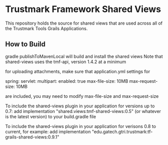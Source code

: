 # Trustmark Framework Shared Views 
This repository holds the source for shared views that are used across all of the Trustmark Tools Grails Applications.

## How to Build

gradle publishToMavenLocal will build and install the shared views
Note that shared-views uses the tmf-api, version 1.4.2 at a minimum

for uploading attachments, make sure that application.yml settings for

spring:
   servlet:
        multipart:
            enabled: true
            max-file-size: 10MB
            max-request-size: 10MB

are included, you may need to modify max-file-size and max-request-size

To include the shared-views plugin in your application for versions up to 0.7:
  add implementation "shared.views:tmf-shared-views:0.5" (or whatever is the latest version) to your build.gradle file

To include the shared-views plugin in your application for verisons 0.8 to current, for example:
  add implementation "edu.gatech.gtri.trustmark:tf-grails-shared-views:0.9.1"

